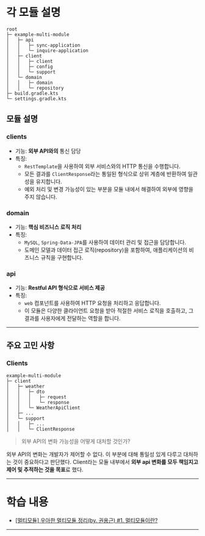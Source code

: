  # 각 모듈 설명
```
root
├─ example-multi-module
│	├─ api
│	│	├─ sync-application
│	│	└─ inquire-application
│	├─ client
│	│	├─ client
│	│	├─ config
│	│	└─ support
│	└─ domain
│	│	├─ domain
│	│	└─ repository
├─ build.gradle.kts
└─ settings.gradle.kts
```
## 모듈 설명
### clients
- 기능: **외부 API와의** 통신 담당
- 특징:
  - ```RestTemplate```을 사용하여 외부 서비스와의 HTTP 통신을 수행합니다.
  - 모든 결과를 ```ClientResponse```라는 통일된 형식으로 상위 계층에 반환하여 일관성을 유지합니다.
  - 예외 처리 및 변경 가능성이 있는 부분을 모듈 내에서 해결하여 외부에 영향을 주지 않습니다.

### domain 
- 기능: **핵심 비즈니스 로직 처리**
- 특징:
  - ```MySQL```, ```Spring-Data-JPA```를 사용하여 데이터 관리 및 접근을 담당합니다.
  - 도메인 모델과 데이터 접근 로직(repository)을 포함하여, 애플리케이션의 비즈니스 규칙을 구현합니다.

### api
- 기능: **Restful API 형식으로 서비스 제공**
- 특징:
  - ```web``` 컴포넌트를 사용하여 HTTP 요청을 처리하고 응답합니다.
  - 이 모듈은 다양한 클라이언트 요청을 받아 적절한 서비스 로직을 호출하고, 그 결과를 사용자에게 전달하는 역할을 합니다.
* * *
## 주요 고민 사항
### Clients
```
example-multi-module
├─ client
│	├─ weather
│	│	├─ dto
│	│	│	├─ request
│	│	│	└─ response
│	│	└─ WeatherApiClient
│	├─ ...
│	└─ support
│	│	├─ ...
│	│	└─ ClientResponse
```
> 외부 API의 변화 가능성을 어떻게 대처할 것인가?

외부 API의 변화는 개발자가 제어할 수 없다. 이 부분에 대해 통일성 있게 다루고 대처하는 것이 중요하다고 판단했다. Client라는 모듈 내부에서 **외부 api 변화를 모두 책임지고 제어 및 추적하는 것을 목표**료 했다.

* *  *
# 학습 내용
- [[멀티모듈] 우아한 멀티모듈 정리(by. 권용근) #1. 멀티모듈이란?](https://velog.io/@bienlee/%EB%A9%80%ED%8B%B0%EB%AA%A8%EB%93%88-%EC%9A%B0%EC%95%84%ED%95%9C-%EB%A9%80%ED%8B%B0%EB%AA%A8%EB%93%88-%EC%A0%95%EB%A6%ACby.-%EA%B6%8C%EC%9A%A9%EA%B7%BC-1.-%EB%A9%80%ED%8B%B0%EB%AA%A8%EB%93%88%EC%9D%B4%EB%9E%80)

* * *
